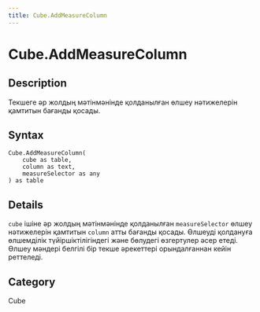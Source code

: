 ```yaml
---
title: Cube.AddMeasureColumn
---
```


# Cube.AddMeasureColumn


## Description

Текшеге әр жолдың мәтінмәнінде қолданылған өлшеу нәтижелерін қамтитын бағанды қосады.


## Syntax

```powerquery
Cube.AddMeasureColumn(
    cube as table,
    column as text,
    measureSelector as any
) as table
```


## Details

<code>cube</code> ішіне әр жолдың мәтінмәнінде қолданылған <code>measureSelector</code> өлшеу нәтижелерін қамтитын <code>column</code> атты бағанды қосады. Өлшеуді қолдануға өлшемділік түйіршіктілігіндегі және бөлудегі өзгертулер әсер етеді. Өлшеу мәндері белгілі бір текше әрекеттері орындалғаннан кейін реттеледі.



## Category
Cube

